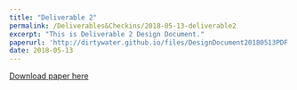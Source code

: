 ```yaml
---
title: "Deliverable 2"
permalink: /Deliverables&Checkins/2018-05-13-deliverable2
excerpt: "This is Deliverable 2 Design Document."
paperurl: 'http://dirtywater.github.io/files/DesignDocument20180513PDF.pdf'
date: 2018-05-13
---
```


[Download paper here](http://dirtywater.github.io/files/DesignDocument20180513PDF.pdf)
